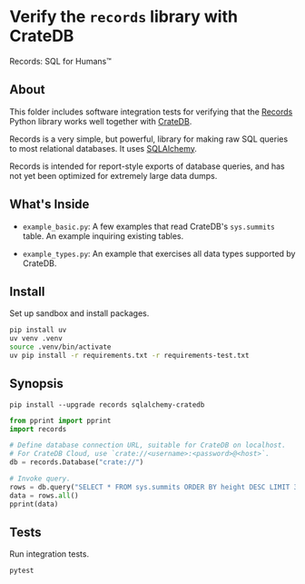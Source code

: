 # Verify the `records` library with CrateDB

Records: SQL for Humans™

## About

This folder includes software integration tests for verifying
that the [Records] Python library works well together with [CrateDB].

Records is a very simple, but powerful, library for making raw SQL
queries to most relational databases. It uses [SQLAlchemy].

Records is intended for report-style exports of database queries, and
has not yet been optimized for extremely large data dumps.

## What's Inside

- `example_basic.py`: A few examples that read CrateDB's `sys.summits` table.
  An example inquiring existing tables.

- `example_types.py`: An example that exercises all data types supported by
  CrateDB.

## Install

Set up sandbox and install packages.
```bash
pip install uv
uv venv .venv
source .venv/bin/activate
uv pip install -r requirements.txt -r requirements-test.txt
```

## Synopsis
```shell
pip install --upgrade records sqlalchemy-cratedb
```
```python
from pprint import pprint
import records

# Define database connection URL, suitable for CrateDB on localhost.
# For CrateDB Cloud, use `crate://<username>:<password>@<host>`.
db = records.Database("crate://")

# Invoke query.
rows = db.query("SELECT * FROM sys.summits ORDER BY height DESC LIMIT 3")
data = rows.all()
pprint(data)
```

## Tests

Run integration tests.
```bash
pytest
```


[CrateDB]: https://cratedb.com/database
[Records]: https://pypi.org/project/records/
[SQLAlchemy]: https://www.sqlalchemy.org/

